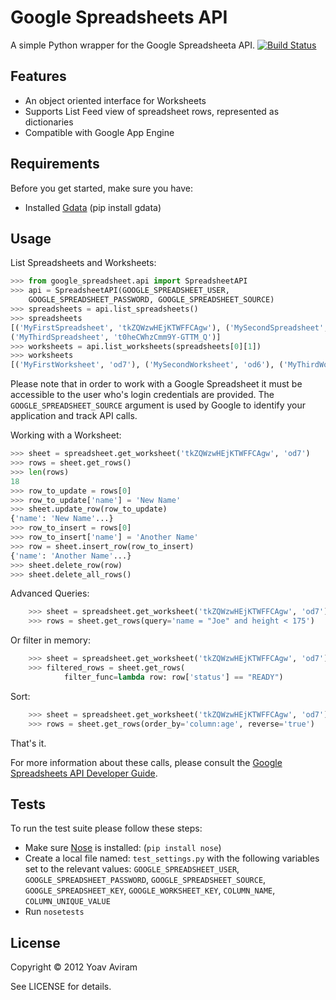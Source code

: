 Google Spreadsheets API
========================
A simple Python wrapper for the Google Spreadsheeta API.
[![Build Status](https://secure.travis-ci.org/yoavaviram/python-google-spreadsheet.png?branch=master)](http://travis-ci.org/yoavaviram/python-google-spreadsheet)



Features
--------

* An object oriented interface for Worksheets
* Supports List Feed view of spreadsheet rows, represented as dictionaries
* Compatible with Google App Engine


Requirements
--------------
Before you get started, make sure you have:

* Installed [Gdata](http://code.google.com/p/gdata-python-client/) (pip install gdata)

Usage
-----

List Spreadsheets and Worksheets:
```python
>>> from google_spreadsheet.api import SpreadsheetAPI
>>> api = SpreadsheetAPI(GOOGLE_SPREADSHEET_USER, 
    GOOGLE_SPREADSHEET_PASSWORD, GOOGLE_SPREADSHEET_SOURCE)
>>> spreadsheets = api.list_spreadsheets()
>>> spreadsheets
[('MyFirstSpreadsheet', 'tkZQWzwHEjKTWFFCAgw'), ('MySecondSpreadsheet', 't5I-ZPGdXjTrjMefHcg'), 
('MyThirdSpreadsheet', 't0heCWhzCmm9Y-GTTM_Q')]
>>> worksheets = api.list_worksheets(spreadsheets[0][1])
>>> worksheets
[('MyFirstWorksheet', 'od7'), ('MySecondWorksheet', 'od6'), ('MyThirdWorksheet', 'od4')]
```

Please note that in order to work with a Google Spreadsheet it must be accessible
to the user who's login credentials are provided. The `GOOGLE_SPREADSHEET_SOURCE`
argument is used by Google to identify your application and track API calls.

Working with a Worksheet:
```python
>>> sheet = spreadsheet.get_worksheet('tkZQWzwHEjKTWFFCAgw', 'od7')
>>> rows = sheet.get_rows()
>>> len(rows)
18
>>> row_to_update = rows[0]
>>> row_to_update['name'] = 'New Name'
>>> sheet.update_row(row_to_update)
{'name': 'New Name'...}
>>> row_to_insert = rows[0]
>>> row_to_insert['name'] = 'Another Name'
>>> row = sheet.insert_row(row_to_insert)
{'name': 'Another Name'...}
>>> sheet.delete_row(row)
>>> sheet.delete_all_rows()
```

Advanced Queries:
```python
    >>> sheet = spreadsheet.get_worksheet('tkZQWzwHEjKTWFFCAgw', 'od7')
    >>> rows = sheet.get_rows(query='name = "Joe" and height < 175')
```

Or filter in memory:
```python
    >>> sheet = spreadsheet.get_worksheet('tkZQWzwHEjKTWFFCAgw', 'od7')
    >>> filtered_rows = sheet.get_rows(
            filter_func=lambda row: row['status'] == "READY")
```

Sort:
```python
    >>> sheet = spreadsheet.get_worksheet('tkZQWzwHEjKTWFFCAgw', 'od7')
    >>> rows = sheet.get_rows(order_by='column:age', reverse='true')
```

That's it.

For more information about these calls, please consult the [Google Spreadsheets
API Developer Guide](https://developers.google.com/google-apps/spreadsheets/).

Tests
------
To run the test suite please follow these steps:

* Make sure [Nose](http://readthedocs.org/docs/nose/en/latest/) is installed: (`pip install nose`)
* Create a local file named: `test_settings.py` with the following variables set to the relevant values: `GOOGLE_SPREADSHEET_USER`, `GOOGLE_SPREADSHEET_PASSWORD`, `GOOGLE_SPREADSHEET_SOURCE`, `GOOGLE_SPREADSHEET_KEY`, `GOOGLE_WORKSHEET_KEY`, `COLUMN_NAME`, `COLUMN_UNIQUE_VALUE`
* Run `nosetests`

License
-------

Copyright &copy; 2012 Yoav Aviram

See LICENSE for details.

